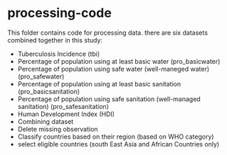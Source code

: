 # processing-code

This folder contains code for processing data.
there are six datasets combined together in this study: 
- Tuberculosis Incidence (tbi)
- Percentage of population using at least basic water (pro_basicwater)
- Percentage of population using safe water (well-maneged water) (pro_safewater)
- Percentage of population using at least basic sanitation (pro_basicsanitation)
- Percentage of population using safe  sanitation (well-managed sanitation) (pro_safesanitation)
- Human Development Index (HDI)
- Combining dataset 
- Delete missing observation 
- Classify countries based on their region (based on WHO category)
- select eligible countries (south East Asia and African Countries only)
